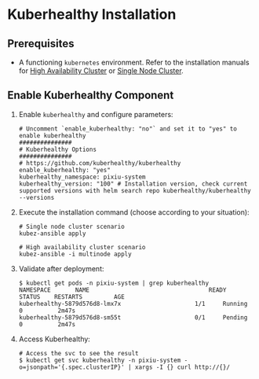# Kuberhealthy Installation

## Prerequisites

- A functioning `kubernetes` environment. Refer to the installation manuals for [High Availability Cluster](../install/multinode.md) or [Single Node Cluster](../install/all-in-one.md).

## Enable Kuberhealthy Component

1. Enable `kuberhealthy` and configure parameters:

   ```shell
   # Uncomment `enable_kuberhealthy: "no"` and set it to "yes" to enable kuberhealthy
   ###############
   # Kuberhealthy Options
   ###############
   # https://github.com/kuberhealthy/kuberhealthy
   enable_kuberhealthy: "yes"
   kuberhealthy_namespace: pixiu-system
   kuberhealthy_version: "100" # Installation version, check current supported versions with helm search repo kuberhealthy/kuberhealthy --versions
   ```

2. Execute the installation command (choose according to your situation):

   ```shell
   # Single node cluster scenario
   kubez-ansible apply

   # High availability cluster scenario
   kubez-ansible -i multinode apply
   ```

3. Validate after deployment:

   ```shell
   $ kubectl get pods -n pixiu-system | grep kuberhealthy
   NAMESPACE       NAME                                  READY   STATUS    RESTARTS         AGE
   kuberhealthy-5879d576d8-lmx7x                     1/1     Running             0          2m47s
   kuberhealthy-5879d576d8-sm55t                     0/1     Pending             0          2m47s
   ```

4. Access Kuberhealthy:

   ```shell
   # Access the svc to see the result
   $ kubectl get svc kuberhealthy -n pixiu-system -o=jsonpath='{.spec.clusterIP}' | xargs -I {} curl http://{}/
   ```
